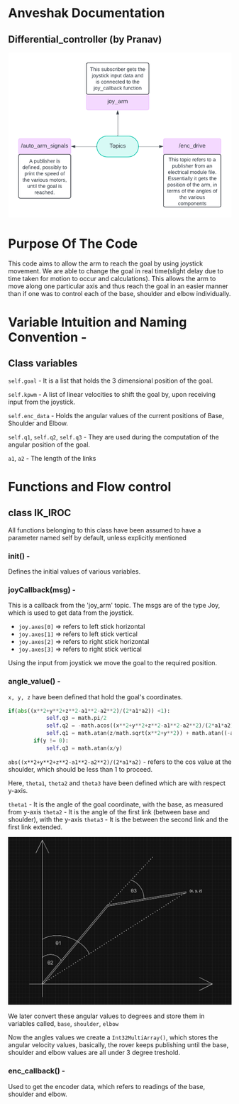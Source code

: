 # Anveshak Documentation
## Differential_controller (by Pranav)
![](flowchart_doc_ik.png)

# Purpose Of The Code
This code aims to allow the arm to reach the goal by using joystick movement. We are able to change the goal in real time(slight delay due to time taken for motion to occur and calculations). This allows the arm to move along one particular axis and thus reach the goal in an easier manner than if one was to control each of the base, shoulder and elbow individually.


# Variable Intuition and Naming Convention - 
## Class variables
`self.goal` - It is a list that holds the 3 dimensional position of the goal.

`self.kpwm` - A list of linear velocities to shift the goal by, upon receiving input from the joystick.

`self.enc_data` - Holds the angular values of the current positions of Base, Shoulder and Elbow.

`self.q1`, `self.q2`, `self.q3` - They are used during the computation of the angular position of the goal.

`a1`, `a2` - The length of the links

# Functions and Flow control
## class IK_IROC
All functions belonging to this class have been assumed to have a parameter named self by default, unless explicitly mentioned

### __init__() - 
Defines the initial values of various variables.

### joyCallback(msg) - 
This is a callback from the 'joy_arm' topic. The msgs are of the type Joy, which is used to get data from the joystick.
- `joy.axes[0]` => refers to left stick horizontal
- `joy.axes[1]` => refers to left stick vertical
- `joy.axes[2]` => refers to right stick horizontal
- `joy.axes[3]` => refers to right stick vertical

Using the input from joystick we move the goal to the required position. 

### angle_value() - 
`x, y, z` have been defined that hold the goal's coordinates. 

```python
if(abs((x**2+y**2+z**2-a1**2-a2**2)/(2*a1*a2)) <1):
            self.q3 = math.pi/2
            self.q2 = -math.acos((x**2+y**2+z**2-a1**2-a2**2)/(2*a1*a2))
            self.q1 = math.atan(z/math.sqrt(x**2+y**2)) + math.atan((-a2*math.sin(self.q2))/(a1+a2*math.cos(self.q2)))
        if(y != 0):
            self.q3 = math.atan(x/y)
```

`abs((x**2+y**2+z**2-a1**2-a2**2)/(2*a1*a2)` - refers to the cos value at the shoulder, which should be less than 1 to proceed.

Here, `theta1`, `theta2` and `theta3` have been defined which are with respect y-axis.

`theta1` - It is the angle of the goal coordinate, with the base, as measured from y-axis
`theta2` - It is the angle of the first link (between base and shoulder), with the y-axis
`theta3` - It is the between the second link and the first link extended.

![](arm_angles.png)

We later convert these angular values to degrees and store them in variables called, 
`base`, `shoulder`, `elbow`

Now the angles values we create a `Int32MultiArray()`, which stores the angular velocity values, basically, the rover keeps publishing until the base, shoulder and elbow values are all under 3 degree treshold.

### enc_callback() -

Used to get the encoder data, which refers to readings of the base, shoulder and elbow.

